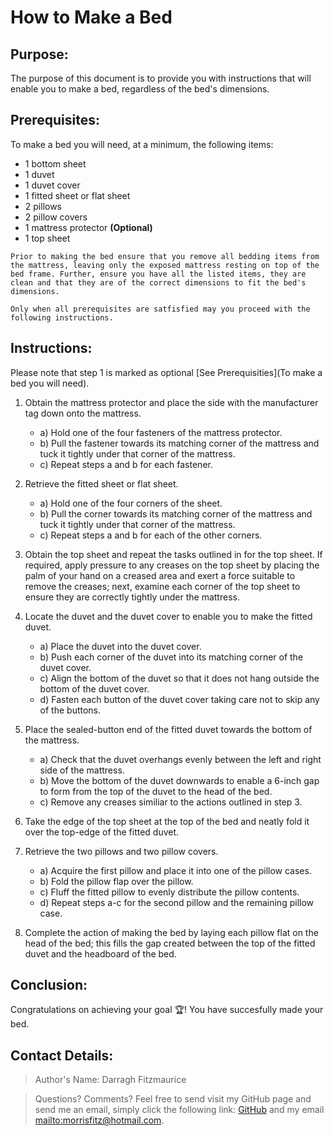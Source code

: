 How to Make a Bed  
=================

Purpose:
--------

The purpose of this document is to provide you with instructions that will enable you to make a bed, regardless of the bed's dimensions. 

Prerequisites: 
--------------
To make a bed you will need, at a minimum, the following items:
* 1 bottom sheet 
* 1 duvet
* 1 duvet cover
* 1 fitted sheet or flat sheet
* 2 pillows
* 2 pillow covers
* 1 mattress protector **(Optional)**
* 1 top sheet

```
Prior to making the bed ensure that you remove all bedding items from the mattress, leaving only the exposed mattress resting on top of the bed frame. Further, ensure you have all the listed items, they are clean and that they are of the correct dimensions to fit the bed's dimensions. 

Only when all prerequisites are satfisfied may you proceed with the following instructions.
```

Instructions:
-------------

Please note that step 1 is marked as optional [See Prerequisities](To make a bed you will need).

1) Obtain the mattress protector and place the side with the manufacturer tag down onto the mattress. 
   - a) Hold one of the four fasteners of the mattress protector.
   - b) Pull the fastener towards its matching corner of the mattress and tuck it tightly under that corner of the mattress.
   - c) Repeat steps a and b for each fastener.

2) Retrieve the fitted sheet or flat sheet.
    - a) Hold one of the four corners of the sheet.
    - b) Pull the corner towards its matching corner of the mattress and tuck it tightly under that corner of the mattress.
    - c) Repeat steps a and b for each of the other corners.

3) Obtain the top sheet and repeat the tasks outlined in  for the top sheet. 
    If required, apply pressure to any creases on the top sheet by placing the palm of your hand on a creased area and exert a force suitable to remove the creases; next, examine each corner of the top sheet to ensure they are correctly tightly under the mattress.

4) Locate the duvet and the duvet cover to enable you to make the fitted duvet. 
   - a) Place the duvet into the duvet cover.
   - b) Push each corner of the duvet into its matching corner of the duvet cover. 
   - c) Align the bottom of the duvet so that it does not hang outside the bottom of the duvet cover.
   - d) Fasten each button of the duvet cover taking care not to skip any of the buttons.

5) Place the sealed-button end of the fitted duvet towards the bottom of the mattress.
   - a) Check that the duvet overhangs evenly between the left and right side of the mattress. 
   - b) Move the bottom of the duvet downwards to enable a 6-inch gap to form from the top of the duvet to the head of the bed.
   - c) Remove any creases similiar to the actions outlined in step 3. 

6) Take the edge of the top sheet at the top of the bed and neatly fold it over the top-edge of the fitted duvet. 

7) Retrieve the two pillows and two pillow covers.
   - a) Acquire the first pillow and place it into one of the pillow cases.
   - b) Fold the pillow flap over the pillow. 
   - c) Fluff the fitted pillow to evenly distribute the pillow contents. 
   - d) Repeat steps a-c for the second pillow and the remaining pillow case. 

8) Complete the action of making the bed by laying each pillow flat on the head of the bed; this fills the gap created between the top of the fitted duvet and the headboard of the bed. 

Conclusion:
-----------

Congratulations on achieving your goal :trophy:! You have succesfully made your bed.

Contact Details:
-----------

> Author's Name: Darragh Fitzmaurice

> Questions? Comments? Feel free to send visit my GitHub page and send me an email, simply click the following link: [GitHub](https://github.com/settings/profile) and my email [mailto:morrisfitz@hotmail.com](morrisfitz@hotmail.com).



